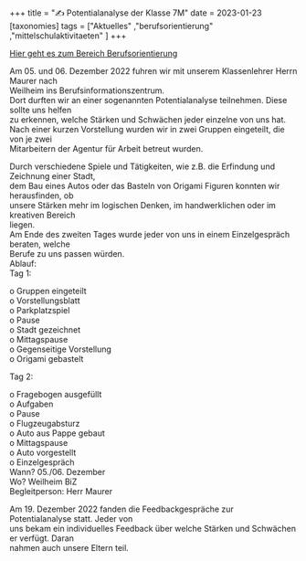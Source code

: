 +++
title = "✍️ Potentialanalyse der Klasse 7M"
date = 2023-01-23
[taxonomies]
tags = ["Aktuelles" ,"berufsorientierung" ,"mittelschulaktivitaeten" ]
+++

[Hier geht es zum Bereich Berufsorientierung](https://volksschule-partenkirchen.de/unsere-schule/berusorientierung/)

Am 05. und 06. Dezember 2022 fuhren wir mit unserem Klassenlehrer Herrn Maurer nach  
Weilheim ins Berufsinformationszentrum.  
Dort durften wir an einer sogenannten Potentialanalyse teilnehmen. Diese sollte uns helfen  
zu erkennen, welche Stärken und Schwächen jeder einzelne von uns hat.  
Nach einer kurzen Vorstellung wurden wir in zwei Gruppen eingeteilt, die von je zwei  
Mitarbeitern der Agentur für Arbeit betreut wurden.
<!-- more -->
Durch verschiedene Spiele und Tätigkeiten, wie z.B. die Erfindung und Zeichnung einer Stadt,  
dem Bau eines Autos oder das Basteln von Origami Figuren konnten wir herausfinden, ob  
unsere Stärken mehr im logischen Denken, im handwerklichen oder im kreativen Bereich  
liegen.  
Am Ende des zweiten Tages wurde jeder von uns in einem Einzelgespräch beraten, welche  
Berufe zu uns passen würden.  
Ablauf:  
Tag 1:

o Gruppen eingeteilt  
o Vorstellungsblatt  
o Parkplatzspiel  
o Pause  
o Stadt gezeichnet  
o Mittagspause  
o Gegenseitige Vorstellung  
o Origami gebastelt

Tag 2:

o Fragebogen ausgefüllt  
o Aufgaben  
o Pause  
o Flugzeugabsturz  
o Auto aus Pappe gebaut  
o Mittagspause  
o Auto vorgestellt  
o Einzelgespräch  
Wann? 05./06. Dezember  
Wo? Weilheim BiZ  
Begleitperson: Herr Maurer

Am 19. Dezember 2022 fanden die Feedbackgespräche zur Potentialanalyse statt. Jeder von  
uns bekam ein individuelles Feedback über welche Stärken und Schwächen er verfügt. Daran  
nahmen auch unsere Eltern teil.
